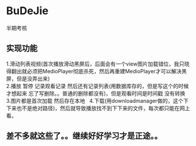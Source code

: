 # BuDeJie
半期考核  
## 实现功能  
1.滑动列表视频(首次播放滑动黑屏后，后面会有一个view图片加载错位，我只晓得翻出就必须把MedioPlayer彻底杀死，然后再重建MedioPlayer才可以解决黑屏，但是没弄出来)  
2.播放 暂停 记录观看记录 然后还有记录列表(用数据库存的，但是写这个的时候才想起来 忘了写删除。。普通的删除都没有)，但是观看时间是时间戳 没有转换  
3.图片都是首次加载 然后存在本地  
4.下载(用downloadmanager做的，这个下下来也不是绝对路径)，然后就导致播放找不到下下来的文件，每次都只能在网上看。  

## 差不多就这些了。。继续好好学习才是正途。。
